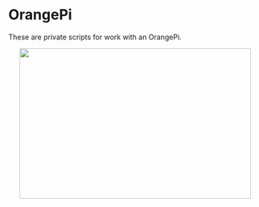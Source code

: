 # OrangePi
These are private scripts for work with an OrangePi.
<p align="center">
  <img width="460" height="300" src="https://i.imgur.com/rY3Dw53.jpg">
</p>
